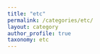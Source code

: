 ```yaml
---
title: "etc"
permalink: /categories/etc/
layout: category
author_profile: true
taxonomy: etc
---
```

